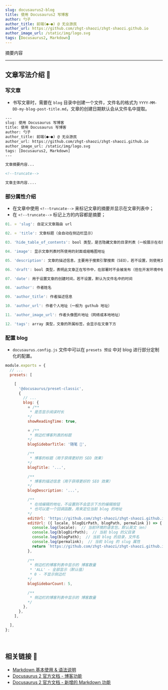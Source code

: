 ```yaml
---
slug: docusaurus2-blog
title: 使用 Docusaurus2 写博客
author: 勺子
author_title: 前端(●—●) @ 无业游民
author_url: https://github.com/zhgt-shaozi/zhgt-shaozi.github.io
author_image_url: /static/img/logo.svg
tags: [Docusaurus2, Markdown]
---
```


摘要内容

<!-- truncate -->

***

## 文章写法介绍 🚀

### 写文章

* 书写文章时，需要在 `blog` 目录中创建一个文件，文件名的格式为 `YYYY-MM-DD-my-blog-post-title.md`，文章的创建日期默认会从文件名中提取。

```html title="代码示例"
---
slug: 使用 Docusaurus 写博客
title: 使用 Docusaurus 写博客
author: 勺子
author_title: 前端(●—●) @ 无业游民
author_url: https://github.com/zhgt-shaozi/zhgt-shaozi.github.io
author_image_url: /static/img/logo.svg
tags: [Docusaurus2, Markdown]
---

文章摘要内容...

<!--truncate-->

文章主体内容....

```

### 部分属性介绍

* 在文章中使用 `<!--truncate-->` 来标记文章的摘要并显示在文章列表中；
* 在 `<!--truncate-->` 标记上方的内容都是摘要；

```jsx title="部分常用属性"
01. ⭐️ 'slug': 自定义文章路由 url

02. ⭐️ 'title': 文章标题（会自动在侧边栏显示）

03. 'hide_table_of_contents': bool 类型，是否隐藏文章的目录列表（一般展示在右侧），默认为 false

04. 'image': 显示文章列表时所使用的封面或缩略图地址

05. 'description': 文章的描述信息，主要用于搜索引擎搜索（SEO），若不设置，则使用文章正文内容的第一行代替

06. 'draft': bool 类型，表明此文章正在写作中，在部署时不会被发布（但在开发环境中依然正常显示）

07. 'date': 用于设置文章的创建时间，若不设置，默认为文件名中的时间

08. 'author': 作者姓名

09. 'author_title': 作者描述信息

10. 'author_url': 作者个人地址（一般为 guthub 地址）

11. 'author_image_url': 作者头像图片地址（网络或本地地址）

12. 'tags': array 类型，文章的所属标签，会显示在文章下方
```

### 配置 blog

* `docusaurus.config.js` 文件中可以在 `presets 预设` 中对 blog 进行部分定制化的配置。

```jsx title="docusaurus.config.js 中 blog 的部分配置项"
module.exports = {
  // ...
  presets: [

    [
      '@docusaurus/preset-classic',
      {
        // ...
        blog: {
          ⭐️ /**
           * 是否显示阅读时长
          */
          showReadingTime: true,

          ⭐️ /**
           * 侧边栏博客列表的标题
          */
          blogSidebarTitle: '随笔 🎯',

          /**
           * 博客的标题（用于获得更好的 SEO 效果）
          */
          blogTitle: '...',

          /**
           * 博客的描述信息（用于获得更好的 SEO 效果）
          */
          blogDescription: '...',

          /**
           * 在线编辑的地址，不设置则不会显示下方的编辑按钮
           * 也可以是一个回调函数，用来定位当前 blog 的地址
          */
          editUrl: 'https://github.com/zhgt-shaozi/zhgt-shaozi.github.io/tree/main/blog',
          editUrl: ({ locale, blogDirPath, blogPath, permalink }) => {
            console.log(locale);  // 当前环境的语言包，默认英文（en）
            console.log(blogDirPath);  // 当前 blog 的父目录
            console.log(blogPath);  // 当前 blog 的目录，文件名
            console.log(permalink);  // 当前 blog 的 slug 属性
            return `https://github.com/zhgt-shaozi/zhgt-shaozi.github.io/tree/main/${blogDirPath}/${blogPath}` ;
          },
          
          /**
           * 侧边栏的博客列表中显示的 博客数量
           * 'ALL' - 全部显示（默认值）
           * 0 - 不显示侧边栏
          */
          blogSidebarCount: 5,

          /**
           * 侧边栏的博客列表中显示的 博客数量
          */
        },
      },
    ],

  ], 
}; 
```

<br />

## 相关链接 🚀

* [Markdown 基本使用 & 语法说明](https://shd101wyy.github.io/markdown-preview-enhanced/#/zh-cn/markdown-basics)
* [Docusaurus 2 官方文档 - 博客功能](https://www.docusaurus.cn/docs/blog)
* [Docusaurus 2 官方文档 - 新增的 Markdown 功能](https://www.docusaurus.cn/docs/markdown-features)
